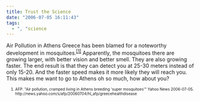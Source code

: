 ```yaml
---
title: Trust the Science
date: "2006-07-05 16:11:43"
tags:
  - ", "science
---
```

Air Pollution in Athens Greece has been blamed for a noteworthy development in mosquitoes.<sup><a href="http://news.yahoo.com/s/afp/20060704/hl_afp/greecehealthdisease" title="Air pollution, cramped living in Athens breeding 'super mosquitoes'">[1]</a></sup>  Apparently, the mosquitoes there are growing larger, with better vision and better smell.  They are also growing faster.  The end result is that they can detect you at 25-30 meters instead of only 15-20.  And the faster speed makes it more likely they will reach you.  This makes me want to go to Athens oh so much, how about you?

<font size="-2"><ol><font size="-2">
<li><font size="-2">AFP.  "Air pollution, cramped living in Athens breeding 'super mosquitoes'" Yahoo News 2006-07-05.  http://news.yahoo.com/s/afp/20060704/hl_afp/greecehealthdisease</font></li>
</font></ol></font>

